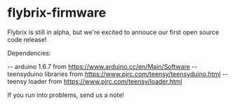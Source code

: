 # flybrix-firmware

Flybrix is still in alpha, but we're excited to annouce our first open source code release!

Dependencies:

  -- arduino 1.6.7 from https://www.arduino.cc/en/Main/Software
  -- teensyduino libraries from https://www.pjrc.com/teensy/teensyduino.html
  -- teensy loader from https://www.pjrc.com/teensy/loader.html

If you run into problems, send us a note!